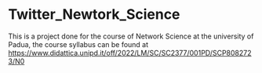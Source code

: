# Twitter_Newtork_Science

This is a project done for the course of Network Science at the university of Padua, the course syllabus can be found at https://www.didattica.unipd.it/off/2022/LM/SC/SC2377/001PD/SCP8082723/N0

